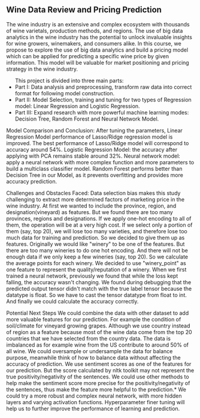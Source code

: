 <h2> Wine Data Review and Pricing Prediction </h2>

The wine industry is an extensive and complex ecosystem with thousands of wine varietals, production methods, and regions. The use of big data analytics in the wine industry has the potential to unlock invaluable insights for wine growers, winemakers, and consumers alike. In this course, we propose to explore the use of big data analytics and build a pricing model which can be applied for predicting a specific wine price by given information. This model will be valuable for market positioning and pricing strategy in the wine industry.

<ul>
This project is divided into three main parts:
<li>
Part I: Data analysis and preprocessing, transform raw data into correct format for following model construction.</li>
<li>
Part II: Model Selection, training and tuning for two types of Regression model: Linear Regression and Logistic Regression.
</li>
<li>
Part III: Expand research with more powerful machine learning modes: Decision Tree, Random Forest and Neural Network Model.
</li>

</ul>

Model Comparison and Conclusion:
After tuning the parameters, Linear Regression Model performance of Lasso/Ridge regression model is improved. The best performance of Lasso/Ridge model will correspond to accuracy around 54%.
Logistic Regression Model: the accuracy after applying with PCA remains stable around 32%.
Neural network model: apply a neural network with more complex function and more parameters to build a multiclass classifier model.
Random Forest performs better than Decision Tree in our Model, as it prevents overfitting and provides more accuracy prediction.

Challenges and Obstacles Faced:
Data selection bias makes this study challenging to extract more determined factors of marketing price in the wine industry.
At first we wanted to include the province, region, and designation(vineyard) as features. But we found there are too many provinces, regions and designations. If we apply one-hot encoding to all of them, the operation will be at a very high cost. If we select only a portion of them (say, top 20), we will lose too many varieties, and therefore lose too much data for training and prediction. So we decided to give them up as features.
Originally we would like "winery" to be one of the features. But there are too many wineries to do one hot encoding. And there will not be enough data if we only keep a few wineries (say, top 20). So we calculate the average points for each winery. We decided to use "winery_point" as one feature to represent the quality/reputation of a winery.
When we first trained a neural network, previously we found that while the loss kept falling, the accuracy wasn't changing. We found during debugging that the predicted output tensor didn't match with the true label tensor because the datatype is float. So we have to cast the tensor datatype from float to int. And finally we could calculate the accuracy correctly.

Potential Next Steps
We could combine the data with other dataset to add more valuable features for our prediction. For example the condition of soil/climate for vineyard growing grapes.
Although we use country instead of region as a feature because most of the wine data come from the top 20 countries that we have selected from the country data. The data is imbalanced as for example wine from the US contribute to around 50% of all wine. We could oversample or undersample the data for balance purpose, meanwhile think of how to balance data without affecting the accuracy of prediction.
We use sentiment scores as one of the features for our prediction. But the score calculated by nltk toolkit may not represent the true positivity/negativity of the sentences. We could use other methods to help make the sentiment score more precise for the positivity/negativity of the sentences, thus make the feature more helpful to the prediction.* We could try a more robust and complex neural network, with more hidden layers and varying activation functions.
Hyperparameter finer tuning will help us to further improve the performance of learning and prediction.